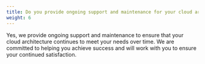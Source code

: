 ```yaml
---
title: Do you provide ongoing support and maintenance for your cloud architecture service?
weight: 6
---
```


Yes, we provide ongoing support and maintenance to ensure that your cloud architecture continues to meet your needs over time. We are committed to helping you achieve success and will work with you to ensure your continued satisfaction.